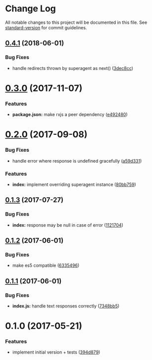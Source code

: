 # Change Log

All notable changes to this project will be documented in this file. See [standard-version](https://github.com/conventional-changelog/standard-version) for commit guidelines.

<a name="0.4.1"></a>
## [0.4.1](https://github.com/Kriegslustig/orq-superagent/compare/v0.4.0...v0.4.1) (2018-06-01)


### Bug Fixes

* handle redirects thrown by superagent as next() ([3dec8cc](https://github.com/Kriegslustig/orq-superagent/commit/3dec8cc))



<a name="0.3.0"></a>
# [0.3.0](https://github.com/Kriegslustig/orq-superagent/compare/v0.2.0...v0.3.0) (2017-11-07)


### Features

* **package.json:** make rxjs a peer dependency ([e492480](https://github.com/Kriegslustig/orq-superagent/commit/e492480))



<a name="0.2.0"></a>
# [0.2.0](https://github.com/Kriegslustig/orq-superagent/compare/v0.1.3...v0.2.0) (2017-09-08)


### Bug Fixes

* handle error where response is undefined gracefully ([a59d331](https://github.com/Kriegslustig/orq-superagent/commit/a59d331))


### Features

* **index:** implement overriding superagent instance ([80bb759](https://github.com/Kriegslustig/orq-superagent/commit/80bb759))



<a name="0.1.3"></a>
## [0.1.3](https://github.com/Kriegslustig/orq-superagent/compare/v0.1.2...v0.1.3) (2017-07-27)


### Bug Fixes

* **index:** response may be null in case of error ([1121704](https://github.com/Kriegslustig/orq-superagent/commit/1121704))



<a name="0.1.2"></a>
## [0.1.2](https://github.com/Kriegslustig/orq-superagent/compare/v0.1.1...v0.1.2) (2017-06-01)


### Bug Fixes

* make es5 compatible ([6335496](https://github.com/Kriegslustig/orq-superagent/commit/6335496))



<a name="0.1.1"></a>
## [0.1.1](https://github.com/Kriegslustig/orq-superagent/compare/v0.1.0...v0.1.1) (2017-06-01)


### Bug Fixes

* **index.js:** handle text responses correctly ([7348bb5](https://github.com/Kriegslustig/orq-superagent/commit/7348bb5))



<a name="0.1.0"></a>
# 0.1.0 (2017-05-21)


### Features

* implement initial version + tests ([394d879](https://github.com/Kriegslustig/orq-superagent/commit/394d879))
